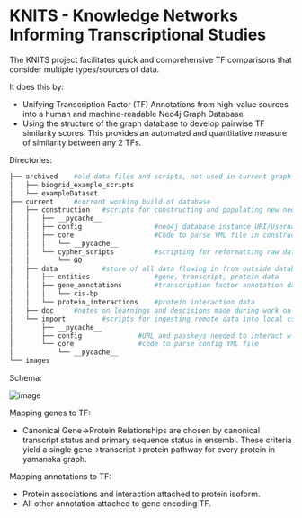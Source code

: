 # KNITS - Knowledge Networks Informing Transcriptional Studies

The KNITS project facilitates quick and comprehensive TF comparisons that consider multiple types/sources of data.

It does this by:
- Unifying Transcription Factor (TF) Annotations from high-value sources into a human and machine-readable Neo4j Graph Database
- Using the structure of the graph database to develop pairwise TF similarity scores. This provides an automated and quantitative measure of similarity between any 2 TFs.


Directories: <br/>
```bash
├── archived    #old data files and scripts, not used in current graph model
│   ├── biogrid_example_scripts
│   └── exampleDataset
├── current     #current working build of database
│   ├── construction   #scripts for constructing and populating new neo4j database instance
│   │   ├── __pycache__
│   │   ├── config                  #neo4j database instance URI/Username/Passkey and links raw github datafiles
│   │   ├── core                    #Code to parse YML file in construction/config
│   │   │   └── __pycache__
│   │   └── cypher_scripts          #scripting for reformatting raw data to graph schema
│   │       └── GO
│   ├── data           #store of all data flowing in from outside databases and out to the graph database
│   │   ├── entities                #gene, transcript, protein data
│   │   ├── gene_annotations        #transcription factor annotation data
│   │   │   └── cis-bp
│   │   └── protein_interactions    #protein interaction data
│   ├── doc     #notes on learnings and descisions made during work on project
│   └── import         #scripts for ingesting remote data into local csv files
│       ├── __pycache__
│       ├── config              #URL and passkeys needed to interact w various biological databases
│       └── core                #code to parse config YML file
│           └── __pycache__
└── images
 ```

Schema:

![image](https://user-images.githubusercontent.com/95512439/179076561-4603425a-b983-4bcc-9c8d-fbd3647033f1.png)

Mapping genes to TF:
- Canonical Gene->Protein Relationships are chosen by canonical transcript status and primary sequence status in ensembl. These criteria yield a single gene->transcript->protein pathway for every protein in yamanaka graph.

Mapping annotations to TF:
- Protein associations and interaction attached to protein isoform. 
- All other annotation attached to gene encoding TF.
